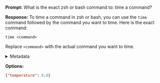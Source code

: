 **Prompt:**
What is the exact zsh or bash command to: time a command?

**Response:**
To time a command in zsh or bash, you can use the `time` command followed by the command you want to time. Here is the exact command:

```
time <command>
```

Replace `<command>` with the actual command you want to time.

<details><summary>Metadata</summary>

- Duration: 2876 ms
- Datetime: 2023-08-06T15:17:44.676386
- Model: gpt-3.5-turbo-0613

</details>

**Options:**
```json
{"temperature": 0.0}
```

